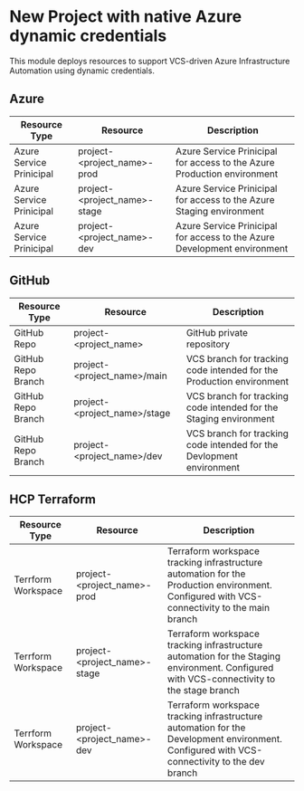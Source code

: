 # New Project with native Azure dynamic credentials

This module deploys resources to support VCS-driven Azure Infrastructure Automation using dynamic credentials.

## Azure

| Resource Type | Resource | Description |
|---------------|----------|-------------|
| Azure Service Prinicipal | project-\<project_name>-prod | Azure Service Prinicipal for access to the Azure Production environment |
| Azure Service Prinicipal | project-\<project_name>-stage | Azure Service Prinicipal for access to the Azure Staging environment |
| Azure Service Prinicipal | project-\<project_name>-dev | Azure Service Prinicipal for access to the Azure Development environment |

## GitHub

| Resource Type | Resource | Description |
|---------------|----------|-------------|
| GitHub Repo | project-\<project_name> | GitHub private repository |
| GitHub Repo Branch | project-\<project_name>/main | VCS branch for tracking code intended for the Production environment |
| GitHub Repo Branch | project-\<project_name>/stage | VCS branch for tracking code intended for the Staging environment |
| GitHub Repo Branch | project-\<project_name>/dev | VCS branch for tracking code intended for the Devlopment environment |

## HCP Terraform

| Resource Type | Resource | Description |
|---------------|----------|-------------|
| Terrform Workspace | project-\<project_name>-prod | Terraform workspace tracking infrastructure automation for the Production environment. Configured with VCS-connectivity to the main branch  |
| Terrform Workspace | project-\<project_name>-stage | Terraform workspace tracking infrastructure automation for the Staging environment. Configured with VCS-connectivity to the stage branch  |
| Terrform Workspace | project-\<project_name>-dev | Terraform workspace tracking infrastructure automation for the Development environment. Configured with VCS-connectivity to the dev branch  |